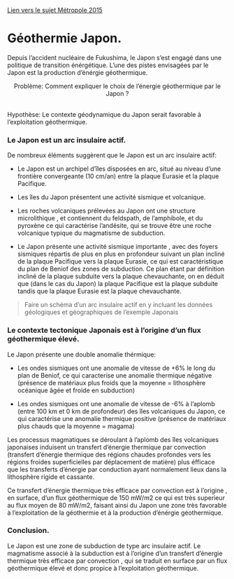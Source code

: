 [Lien vers le sujet Métropole 2015](http://svt.ac-besancon.fr/bac-s-septembre-2015-metropole/#22)

# Géothermie Japon.

Depuis l’accident nucléaire de Fukushima, le Japon s’est engagé dans une politique de transition énérgétique. L’une des pistes envisagées par le Japon est la production d’énérgie géothermique.

<p style="color:;text-align:center;font-size:px;">Problème: Comment expliquer le choix de l’énergie géothermique par le Japon ? </br></br>

Hypothèse: Le contexte géodynamique du Japon serait favorable à l’exploitation géothermique.</p>

### Le Japon est un arc insulaire actif.

De nombreux éléments suggèrent que le Japon est un arc insulaire actif:

- Le Japon est un archipel d’îles disposées en arc, situé au niveau d’une frontière convergeante (10 cm/an) entre la plaque Eurasie et la plaque Pacifique.

- Les îles du Japon présentent une activité sismique et volcanique.

- Les roches volcaniques prélevées au Japon ont une structure microlithique , et contiennent du feldspath, de l’amphibole, et du pyroxène ce qui caractérise l’andésite, qui se trouve être une roche volcanique typique du magmatisme de subduction.

- Le Japon présente une activité sismique importante , avec des foyers sismiques répartis de plus en plus en profondeur suivant un plan incliné de la plaque Pacifique vers la plaque Eurasie, ce qui est caractéristique du plan de Beniof des zones de subduction. Ce plan étant par définition incliné de la plaque subduite vers la plaque chevauchante, on en déduit que (dans le cas du Japon) la plaque Pacifique est la plaque subduite tandis que la plaque Eurasie est la plaque chevauchante.

> Faire un schéma d’un arc insulaire actif en y incluant les données géologiques et géographiques de l’exemple Japonais

### Le contexte tectonique Japonais est à l’origine d’un flux géothermique élevé.

Le Japon présente une double anomalie thérmique:

- Les ondes sismiques ont une anomalie de vitesse de +6% le long du plan de Beniof, ce qui caracterise une anomalie thermique négative (présence de matériaux plus froids que la moyenne = lithosphère océanique âgée et froide en subduction) 

- Les ondes sismiques ont une anomalie de vitesse de -6% à l’aplomb (entre 100 km et 0 km de profondeur) des îles volcaniques du Japon, ce qui caractérise une anomalie thermique positive (présence de matériaux plus chauds que la moyenne = magama)

Les processus magmatiques se déroulant à l’aplomb des îles volcaniques japonaises induisent un transfert d’énergie thermique par convection (transfert d’énergie thermique des régions chaudes profondes vers les régions froides superficielles par déplacement de matière) plus éfficace que les transferts d’énergie par conduction ayant normalement lieux dans la lithosphère rigide et cassante.

Ce transfert d’énergie thermique très efficace par convection est  à l’origine , en surface, d’un flux géothermique de 150 mW/m2 ce qui est très superieur au flux moyen de 80 mW/m2, faisant ainsi du Japon une zone très favorable à l’exploitation de la géothermie et à la production d’énérgie géothermique.

### Conclusion.

Le Japon est une zone de subduction de type arc insulaire actif. Le magmatisme associé à la subduction est à l’origine d’un transfert d’énergie thermique très efficace par convection , qui se traduit en surface par un flux géothermique élevé et donc propice à l’exploitation géothermique.
